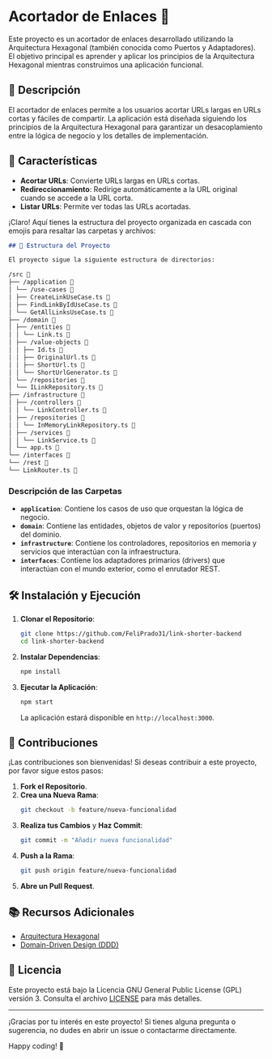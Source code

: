 # Acortador de Enlaces 🔗

Este proyecto es un acortador de enlaces desarrollado utilizando la Arquitectura Hexagonal (también conocida como Puertos y Adaptadores). El objetivo principal es aprender y aplicar los principios de la Arquitectura Hexagonal mientras construimos una aplicación funcional.

## 📖 Descripción

El acortador de enlaces permite a los usuarios acortar URLs largas en URLs cortas y fáciles de compartir. La aplicación está diseñada siguiendo los principios de la Arquitectura Hexagonal para garantizar un desacoplamiento entre la lógica de negocio y los detalles de implementación.

## 🚀 Características

- **Acortar URLs**: Convierte URLs largas en URLs cortas.
- **Redireccionamiento**: Redirige automáticamente a la URL original cuando se accede a la URL corta.
- **Listar URLs**: Permite ver todas las URLs acortadas.

¡Claro! Aquí tienes la estructura del proyecto organizada en cascada con emojis para resaltar las carpetas y archivos:

```markdown
## 📂 Estructura del Proyecto

El proyecto sigue la siguiente estructura de directorios:

/src 📁
├── /application 📁
│ └── /use-cases 📁
│ ├── CreateLinkUseCase.ts 📄
│ ├── FindLinkByIdUseCase.ts 📄
│ └── GetAllLinksUseCase.ts 📄
├── /domain 📁
│ ├── /entities 📁
│ │ └── Link.ts 📄
│ ├── /value-objects 📁
│ │ ├── Id.ts 📄
│ │ ├── OriginalUrl.ts 📄
│ │ ├── ShortUrl.ts 📄
│ │ └── ShortUrlGenerator.ts 📄
│ └── /repositories 📁
│ └── ILinkRepository.ts 📄
├── /infrastructure 📁
│ ├── /controllers 📁
│ │ └── LinkController.ts 📄
│ ├── /repositories 📁
│ │ └── InMemoryLinkRepository.ts 📄
│ ├── /services 📁
│ │ └── LinkService.ts 📄
│ └── app.ts 📄
└── /interfaces 📁
└── /rest 📁
└── LinkRouter.ts 📄
```

### Descripción de las Carpetas

- **`application`**: Contiene los casos de uso que orquestan la lógica de negocio.
- **`domain`**: Contiene las entidades, objetos de valor y repositorios (puertos) del dominio.
- **`infrastructure`**: Contiene los controladores, repositorios en memoria y servicios que interactúan con la infraestructura.
- **`interfaces`**: Contiene los adaptadores primarios (drivers) que interactúan con el mundo exterior, como el enrutador REST.

## 🛠️ Instalación y Ejecución

1. **Clonar el Repositorio**:

   ```bash
   git clone https://github.com/FeliPrado31/link-shorter-backend
   cd link-shorter-backend
   ```

2. **Instalar Dependencias**:

   ```bash
   npm install
   ```

3. **Ejecutar la Aplicación**:

   ```bash
   npm start
   ```

   La aplicación estará disponible en `http://localhost:3000`.

## 🤝 Contribuciones

¡Las contribuciones son bienvenidas! Si deseas contribuir a este proyecto, por favor sigue estos pasos:

1. **Fork el Repositorio**.
2. **Crea una Nueva Rama**:
   ```bash
   git checkout -b feature/nueva-funcionalidad
   ```
3. **Realiza tus Cambios** y **Haz Commit**:
   ```bash
   git commit -m "Añadir nueva funcionalidad"
   ```
4. **Push a la Rama**:
   ```bash
   git push origin feature/nueva-funcionalidad
   ```
5. **Abre un Pull Request**.

## 📚 Recursos Adicionales

- [Arquitectura Hexagonal](https://alistair.cockburn.us/hexagonal-architecture/)
- [Domain-Driven Design (DDD)](https://martinfowler.com/bliki/DomainDrivenDesign.html)

## 📝 Licencia

Este proyecto está bajo la Licencia GNU General Public License (GPL) versión 3. Consulta el archivo [LICENSE](LICENSE) para más detalles.

---

¡Gracias por tu interés en este proyecto! Si tienes alguna pregunta o sugerencia, no dudes en abrir un issue o contactarme directamente.

Happy coding! 🚀

```

```
